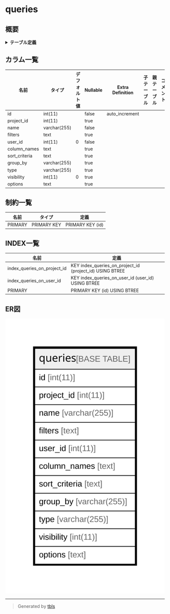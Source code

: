 # queries

## 概要

<details>
<summary><strong>テーブル定義</strong></summary>

```sql
CREATE TABLE `queries` (
  `id` int(11) NOT NULL AUTO_INCREMENT,
  `project_id` int(11) DEFAULT NULL,
  `name` varchar(255) NOT NULL DEFAULT '',
  `filters` text,
  `user_id` int(11) NOT NULL DEFAULT '0',
  `column_names` text,
  `sort_criteria` text,
  `group_by` varchar(255) DEFAULT NULL,
  `type` varchar(255) DEFAULT NULL,
  `visibility` int(11) DEFAULT '0',
  `options` text,
  PRIMARY KEY (`id`),
  KEY `index_queries_on_project_id` (`project_id`),
  KEY `index_queries_on_user_id` (`user_id`)
) ENGINE=InnoDB AUTO_INCREMENT=[Redacted by tbls] DEFAULT CHARSET=utf8
```

</details>

## カラム一覧

| 名前            | タイプ          | デフォルト値       | Nullable | Extra Definition | 子テーブル      | 親テーブル      | コメント     |
| ------------- | ------------ | ------------ | -------- | ---------------- | ---------- | ---------- | -------- |
| id            | int(11)      |              | false    | auto_increment   |            |            |          |
| project_id    | int(11)      |              | true     |                  |            |            |          |
| name          | varchar(255) |              | false    |                  |            |            |          |
| filters       | text         |              | true     |                  |            |            |          |
| user_id       | int(11)      | 0            | false    |                  |            |            |          |
| column_names  | text         |              | true     |                  |            |            |          |
| sort_criteria | text         |              | true     |                  |            |            |          |
| group_by      | varchar(255) |              | true     |                  |            |            |          |
| type          | varchar(255) |              | true     |                  |            |            |          |
| visibility    | int(11)      | 0            | true     |                  |            |            |          |
| options       | text         |              | true     |                  |            |            |          |

## 制約一覧

| 名前      | タイプ         | 定義               |
| ------- | ----------- | ---------------- |
| PRIMARY | PRIMARY KEY | PRIMARY KEY (id) |

## INDEX一覧

| 名前                          | 定義                                                       |
| --------------------------- | -------------------------------------------------------- |
| index_queries_on_project_id | KEY index_queries_on_project_id (project_id) USING BTREE |
| index_queries_on_user_id    | KEY index_queries_on_user_id (user_id) USING BTREE       |
| PRIMARY                     | PRIMARY KEY (id) USING BTREE                             |

## ER図

![er](queries.svg)

---

> Generated by [tbls](https://github.com/k1LoW/tbls)
